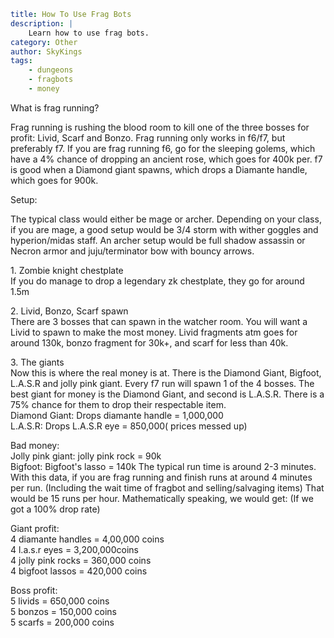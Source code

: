 ```yaml {metadata}
title: How To Use Frag Bots
description: |
    Learn how to use frag bots.
category: Other
author: SkyKings
tags:
    - dungeons
    - fragbots
    - money
```

What is frag running?

Frag running is rushing the blood room to kill one of the three bosses for profit: Livid, Scarf and Bonzo. Frag running only works in f6/f7, but preferably f7. If you are frag running f6, go for the sleeping golems, which have a 4% chance of dropping an ancient rose, which goes for 400k per. f7 is good when a Diamond giant spawns, which drops a Diamante handle, which goes for 900k.

Setup:  
  
The typical class would either be mage or archer. Depending on your class, if you are mage, a good setup would be 3/4 storm with wither goggles and hyperion/midas staff. An archer setup would be full shadow assassin or Necron armor and juju/terminator bow with bouncy arrows.

1\. Zombie knight chestplate  
If you do manage to drop a legendary zk chestplate, they go for around 1.5m  
  
2\. Livid, Bonzo, Scarf spawn  
There are 3 bosses that can spawn in the watcher room. You will want a Livid to spawn to make the most money. Livid fragments atm goes for around 130k, bonzo fragment for 30k+, and scarf for less than 40k.  
  
3\. The giants  
Now this is where the real money is at. There is the Diamond Giant, Bigfoot, L.A.S.R and jolly pink giant. Every f7 run will spawn 1 of the 4 bosses. The best giant for money is the Diamond Giant, and second is L.A.S.R. There is a 75% chance for them to drop their respectable item.  
Diamond Giant: Drops diamante handle = 1,000,000  
L.A.S.R: Drops L.A.S.R eye = 850,000( prices messed up)  
  
Bad money:  
Jolly pink giant: jolly pink rock = 90k  
Bigfoot: Bigfoot's lasso = 140k The typical run time is around 2-3 minutes. With this data, if you are frag running and finish runs at around 4 minutes per run. (Including the wait time of fragbot and selling/salvaging items) That would be 15 runs per hour. Mathematically speaking, we would get: (If we got a 100% drop rate)

  
Giant profit:  
4 diamante handles = 4,00,000 coins  
4 l.a.s.r eyes = 3,200,000coins  
4 jolly pink rocks = 360,000 coins  
4 bigfoot lassos = 420,000 coins  
  
Boss profit:  
5 livids = 650,000 coins  
5 bonzos = 150,000 coins  
5 scarfs = 200,000 coins
